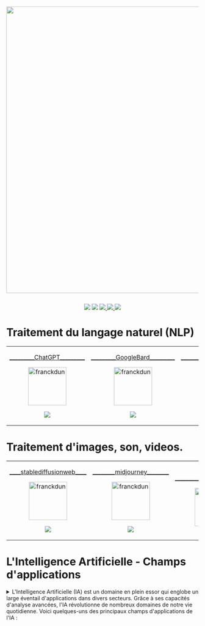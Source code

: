 # <p align="center"><a href="https://github.com/franckdun/LEARN_WITH_BEN_BK"><img src="https://img.shields.io/badge/🏠-🎓%20 L'Intelligence Artificielle 2023%20🎓-8E24AA" width="750" ></a></p>

<p align="center">
<!-- taches -->
<a href="https://github.com/franckdun/Learning-plan_Openclassrooms/issues?q=is%3Aopen+is%3Aissue+project%3Afranckdun%2F5+sort%3Acreated-asc"> <img src="https://img.shields.io/badge/📌-ALL ISSUES-7451eb" ></a>
<!-- projet -->
<a href="https://github.com/users/franckdun/projects/5"> <img src="https://img.shields.io/badge/🪙-PROJECT-7451eb" ></a>
<!-- progression -->
<a href="https://github.com/franckdun/Learning-plan/milestones?direction=asc&sort=due_date&state=open"><img src="https://img.shields.io/badge/💎-LEARNING%20PLAN-7451eb" > </a>
<!-- statistiques -->
<a href="https://wakatime.com/projects/Learning-plan_Open"><img src="https://img.shields.io/badge/📈-Wakatime-7451eb" > </a>
<!-- Issues -->
<a href="https://github.com/franckdun/Learning-plan_Openclassrooms/issues?q=is%3Aopen+is%3Aissue+project%3Afranckdun%2F5+mil"> <img src="https://img.shields.io/badge/📌-Issues-8E24AA"></a>
</p>


# Traitement du langage naturel (NLP)
<!--////////////////////////////////// TABLE 1 \\\\\\\\\\\\\\\\\\\\\\\\\\\\\\\\\\\\\-->

<div align="center">
  <table>
    <tr>  
      <td> <!-- MODULE 1 ChatGPT -->
        <p align="center"><a href="https://chat.openai.com/" target="_blank" rel="noreferrer">_________ChatGPT_________</a></p>
        <p align="center"><a href="#" target="_blank" rel="noreferrer"> <img align="center" src="https://github.com/franckdun/Img-Banck/blob/main/img/github.svg" width="100" height="100" alt="franckdun" /> </a></p>
        <p align="center"><a href="https://github.com/franckdun/IA_module-1"> <img src="https://img.shields.io/badge/MODULE_1- Débutez avec chatGPT -8E24AA" width="#"> </a></p>
      </td>
      <td> <!-- MODULE 4 GoogleBard -->
        <p align="center"><a href="https://github.com/franckdun/Bard" target="_blank" rel="noreferrer">_________GoogleBard_________</a></p>
        <p align="center"><a href="https://bard.google.com/" target="_blank" rel="noreferrer"> <img align="center" src="https://github.com/franckdun/Img-Banck/blob/main/img/github.svg" width="100" height="100" alt="franckdun" /> </a></p>
        <p align="center"><a href="https://github.com/franckdun/Bard"> <img src="https://img.shields.io/badge/MODULE_4- Débutez avec Bard -8E24AA" width="#"> </a></p>
      </td>
      <td> <!-- MODULE 5 compose ai-->
        <p align="center"><a href="https://guide.compose.ai/" target="_blank" rel="noreferrer">_________composeIA_________</a></p>
        <p align="center"><a href="#" target="_blank" rel="noreferrer"> <img align="center" src="https://github.com/franckdun/Img-Banck/blob/main/img/github.svg" width="100" height="100" alt="franckdun" /> </a></p>
        <p align="center"><a href="https://github.com/franckdun/AI_module-5"> <img src="https://img.shields.io/badge/MODULE_5- Débutez avec ComposeAI -8E24AA" width="#"> </a></p>
      </td>
      <td> <!-- MODULE 6 descript -->
        <p align="center"><a href="https://www.descript.com" target="_blank" rel="noreferrer">_________descript_________</a></p>
        <p align="center"><a href="#" target="_blank" rel="noreferrer"> <img align="center" src="https://github.com/franckdun/Img-Banck/blob/main/img/github.svg" width="100" height="100" alt="franckdun" /> </a></p>
        <p align="center"><a href="https://github.com/franckdun/AI_module-5"> <img src="https://img.shields.io/badge/MODULE_6- Débutez avec Descript -8E24AA" width="#"> </a></p>
      </td>
    </tr>
  </table>
</div>

# Traitement d'images, son, videos.
<!--////////////////////////////////// TABLE 2 \\\\\\\\\\\\\\\\\\\\\\\\\\\\\\\\\\\\\-->

<div align="center">
  <table>
      <td> <!-- MODULE 2 -->
        <p align="center"><a href="https://stablediffusionweb.com/" target="_blank" rel="noreferrer">____stablediffusionweb____</a></p>
        <p align="center"><a href="#" target="_blank" rel="noreferrer"> <img align="center" src="https://github.com/franckdun/Img-Banck/blob/main/img/github.svg" width="100" height="100" alt="franckdun" /> </a></p>
        <p align="center"><a href="https://github.com/franckdun/IA_module-2"> <img src="https://img.shields.io/badge/MODULE_2- Débutez avec l'IA -8E24AA" width="#"> </a></p>
      </td>
      <td> <!-- MODULE 3 -->
        <p align="center"><a href="https://www.midjourney.com/home/?callbackUrl=%2Fapp%2F" target="_blank" rel="noreferrer">________midjourney________</a></p>
        <p align="center"><a href="#" target="_blank" rel="noreferrer"> <img align="center" src="https://github.com/franckdun/Img-Banck/blob/main/img/github.svg" width="100" height="100" alt="franckdun" /> </a></p>
        <p align="center"><a href="https://github.com/franckdun/IA_module-3"> <img src="https://img.shields.io/badge/MODULE_3- Débutez avec l'IA -8E24AA" width="#"> </a></p>
      </td>
      <td> <!-- MODULE 4 -->
        <p align="center"><a href="https://github.com/franckdun/zonebiz" target="_blank" rel="noreferrer">_________*******_________</a></p>
        <p align="center"><a href="#" target="_blank" rel="noreferrer"> <img align="center" src="https://github.com/franckdun/Img-Banck/blob/main/img/github.svg" width="100" height="100" alt="franckdun" /> </a></p>
      </td>
      <td> <!-- MODULE 5 -->
        <p align="center"><a href="https://github.com/franckdun/zonebiz" target="_blank" rel="noreferrer">_________*******_________</a></p>
        <p align="center"><a href="#" target="_blank" rel="noreferrer"> <img align="center" src="https://github.com/franckdun/Img-Banck/blob/main/img/github.svg" width="100" height="100" alt="franckdun" /> </a></p>
      </td>
      <td> <!-- MODULE 6 -->
        <p align="center"><a href="https://github.com/franckdun/zonebiz" target="_blank" rel="noreferrer">_________*******_________</a></p>
        <p align="center"><a href="#" target="_blank" rel="noreferrer"> <img align="center" src="https://github.com/franckdun/Img-Banck/blob/main/img/github.svg" width="100" height="100" alt="franckdun" /> </a></p>
      </td>
    </tr>
  </table>
</div>

# L'Intelligence Artificielle - Champs d'applications

<details><summary>L'Intelligence Artificielle (IA) est un domaine en plein essor qui englobe un large éventail d'applications dans divers secteurs. Grâce à ses capacités d'analyse avancées, l'IA révolutionne de nombreux domaines de notre vie quotidienne. Voici quelques-uns des principaux champs d'applications de l'IA :</summary>
<!--////////////////////////////////// TABLE 2 \\\\\\\\\\\\\\\\\\\\\\\\\\\\\\\\\\\\\-->

<div align="center">
  <table>
    <tr>  
      <td> <!-- Reconnaissance d'images -->
        <p align="center"><a href="#">Reconnaissance d'images</a></p>
        <p align="center"><a href="#"> <img align="center" src="https://github.com/franckdun/Img-Banck/blob/main/img/github.svg" width="100" height="100" alt="franckdun" /> </a></p>
        <p align="center"><a href="#">Applications en sécurité, médecine, surveillance et systèmes de conduite autonomes.</a></p>
      </td>
      <td> <!-- Traitement du langage naturel (NLP) -->
        <p align="center"><a href="#">Traitement du langage naturel (NLP)</a></p>
        <p align="center"><a href="#"> <img align="center" src="https://github.com/franckdun/Img-Banck/blob/main/img/github.svg" width="100" height="100" alt="franckdun" /> </a></p>
        <p align="center"><a href="#">Applications dans les chatbots, assistants virtuels, traduction automatique et analyse de sentiments.</a></p>
      </td>
      <td> <!-- Véhicules autonomes -->
        <p align="center"><a href="#">Véhicules autonomes</a></p>
        <p align="center"><a href="#"> <img align="center" src="https://github.com/franckdun/Img-Banck/blob/main/img/github.svg" width="100" height="100" alt="franckdun" /> </a></p>
        <p align="center"><a href="#">Impact sur l'industrie automobile, la logistique et la mobilité urbaine.</a></p>
      </td>
    </tr>
    <tr>
      <td> <!-- Santé et médecine -->
        <p align="center"><a href="#">Santé et médecine</a></p>
        <p align="center"><a href="#"> <img align="center" src="https://github.com/franckdun/Img-Banck/blob/main/img/github.svg" width="100" height="100" alt="franckdun" /> </a></p>
        <p align="center"><a href="#">Diagnostic médical assisté par l'IA, découverte de médicaments et personnalisation des traitements.</a></p>
      </td>
      <td> <!-- Jeux et divertissement -->
        <p align="center"><a href="#">Jeux et divertissement</a></p>
        <p align="center"><a href="#"> <img align="center" src="https://github.com/franckdun/Img-Banck/blob/main/img/github.svg" width="100" height="100" alt="franckdun" /> </a></p>
        <p align="center"><a href="#">Création d'adversaires virtuels intelligents, simulations, jeux de stratégie.</a></p>
      </td>
      <td> <!-- Finance et trading -->
        <p align="center"><a href="#">Finance et trading</a></p>
        <p align="center"><a href="#"> <img align="center" src="https://github.com/franckdun/Img-Banck/blob/main/img/github.svg" width="100" height="100" alt="franckdun" /> </a></p>
        <p align="center"><a href="#">Analyse des données financières, systèmes de trading automatisés, détection de fraudes.</a></p>
      </td>
    </tr>
    <tr>
      <td> <!-- Robotique -->
        <p align="center"><a href="#">Robotique</a></p>
        <p align="center"><a href="#"> <img align="center" src="https://github.com/franckdun/Img-Banck/blob/main/img/github.svg" width="100" height="100" alt="franckdun" /> </a></p>
        <p align="center"><a href="#">Applications dans l'industrie, la médecine, l'exploration spatiale et les opérations de sauvetage.</a></p>
      </td>
      <td> <!-- Agriculture intelligente -->
        <p align="center"><a href="#">Agriculture intelligente</a></p>
        <p align="center"><a href="#"> <img align="center" src="https://github.com/franckdun/Img-Banck/blob/main/img/github.svg" width="100" height="100" alt="franckdun" /> </a></p>
        <p align="center"><a href="#">Optimisation de la gestion des cultures et des ressources agricoles.</a></p>
      </td>
      <td> <!-- Prévisions et planification -->
        <p align="center"><a href="#">Prévisions et planification</a></p>
        <p align="center"><a href="#"> <img align="center" src="https://github.com/franckdun/Img-Banck/blob/main/img/github.svg" width="100" height="100" alt="franckdun" /> </a></p>
        <p align="center"><a href="#">Analyse de données massives pour les prévisions météorologiques, économiques et démographiques.</a></p>
      </td>
    </tr>
    <tr>
      <td> <!-- Éducation -->
        <p align="center"><a href="#">Éducation</a></p>
        <p align="center"><a href="#"> <img align="center" src="https://github.com/franckdun/Img-Banck/blob/main/img/github.svg" width="100" height="100" alt="franckdun" /> </a></p>
        <p align="center"><a href="#">Personnalisation de l'apprentissage, tuteurs virtuels, évaluation automatisée.</a></p>
      </td>
      <td> <!-- Autre module -->
        <p align="center"><a href="#">Module à ajouter</a></p>
        <p align="center"><a href="#"> <img align="center" src="https://github.com/franckdun/Img-Banck/blob/main/img/github.svg" width="100" height="100" alt="franckdun" /> </a></p>
        <p align="center"><a href="#">Description des applications dans ce module.</a></p>
      </td>
      <td> <!-- Autre module -->
        <p align="center"><a href="#">Module à ajouter</a></p>
        <p align="center"><a href="#"> <img align="center" src="https://github.com/franckdun/Img-Banck/blob/main/img/github.svg" width="100" height="100" alt="franckdun" /> </a></p>
        <p align="center"><a href="#">Description des applications dans ce module.</a></p>
      </td>
    </tr>
  </table>
</div>
</details>
